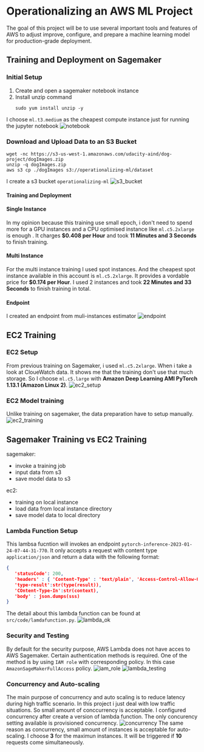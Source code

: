 # Operationalizing an AWS ML Project

The goal of this project will be to use several important tools and features of AWS to adjust improve, configure, and prepare a machine learning model for production-grade deployment.

## Training and Deployment on Sagemaker
### Initial Setup
1. Create and open a sagemaker notebook instance
2. Install unzip command
   ```
   sudo yum install unzip -y
   ```
I choose `ml.t3.medium` as the cheapest compute instance just for running the jupyter notebook
![notebook](src/img/1-notebook-instance-crop.png)


### Download and Upload Data to an S3 Bucket
```
wget -nc https://s3-us-west-1.amazonaws.com/udacity-aind/dog-project/dogImages.zip
unzip -q dogImages.zip
aws s3 cp ./dogImages s3://operationalizing-ml/dataset
```
I create a s3 bucket `operationalizing-ml`
![s3_bucket](src/img/2-s3-setup-crop.png)

#### Training and Deployment

#### Single Instance
In my opinion because this training use small epoch, i don't need to spend more for a GPU
instances and a CPU optimised instance like `ml.c5.2xlarge` is enough . It charges
 **$0.408 per Hour** and took **11 Minutes and 3 Seconds** to finish training.

#### Multi Instance
For the multi instance training I used spot instances. And the cheapest
spot instance available in this account is `ml.c5.2xlarge`. It provides a vordable
price for **$0.174 per Hour**. I used 2 instances and took **22 Minutes and 33 Seconds**
to finish training in total. 
#### Endpoint
I created an endpoint from muli-instances estimator
![endpoint](src/img/3.1-endpoint-multi-crop.png)
## EC2 Training
### EC2 Setup
From previous training on Sagemaker, i used `ml.c5.2xlarge`. When i take a look
at CloueWatch data. It shows me that the training don't use that much storage.
So I choose `ml.c5.large` with **Amazon Deep Learning AMI PyTorch 1.13.1 (Amazon Linux 2)**.
![ec2_setup](src/img/4.1-ec2-c5l-instance-setup-crop.png)

### EC2 Model training
Unlike training on sagemaker, the data preparation have to setup manually.
![ec2_training](src/img/4.2-ec2-c5l-instance-train-crop.png)
## Sagemaker Training vs EC2 Training
sagemaker:
- invoke a training job
- input data from s3
- save model data to s3

ec2:
- training on local instance
- load data from local instance directory
- save model data to local directory

### Lambda Function Setup
This lambsa fucntion will invokes an endpoint `pytorch-inference-2023-01-24-07-44-31-770`.
It only accepts a request with content type `application/json` and return a data with 
the following format:
```json
{
   'statusCode': 200,
   'headers' : { 'Content-Type' : 'text/plain', 'Access-Control-Allow-Origin' : '*' },
   'type-result':str(type(result)),
   'COntent-Type-In':str(context),
   'body' : json.dumps(sss)
}
```
The detail about this lambda function can be found at `src/code/lamdafunction.py`.
![lambda_ok](src/img/5-lambda-crop.png)

### Security and Testing
By default for the security purpose, AWS Lambda does not have acces to AWS Sagemaker.
Certain authentication methods is required. One of the method is by using `IAM role`
with corresponding policy. In this case `AmazonSageMakerFullAccess` policy.
![iam_role](src/img/6-lambda-role-crop.png)
![lambda_testing](src/img/7-lambda-ok-crop.png)

### Concurrency and Auto-scaling
The main purpose of concurrency and auto scaling is to reduce latency during
high traffic scenario. In this project i just deal with low traffic situations.
So small amount of conccurrency is acceptable. I configured concurrency after create
a version of lambda function. The only concurency setting available is provisioned
concurrency.
![concurrency](src/img/8.1-concurrency_done-crop.png)
The same reason as concurrency, small amount of instances is acceptable for auto-scaling.
I choose **3** for the maximun instances. It will be triggered if **10** requests come
simultaneously.